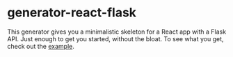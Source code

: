 # generator-react-flask

This generator gives you a minimalistic skeleton for a React app with a Flask API. Just enough to get you started, without the bloat. To see what you get, check out the [example](example).

